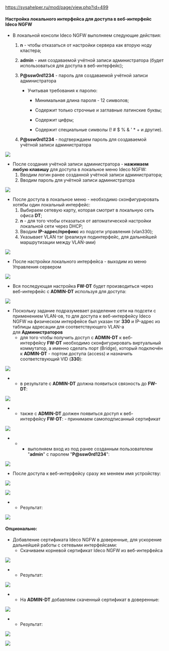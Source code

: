 https://sysahelper.ru/mod/page/view.php?id=499
#### Настройка локального интерфейса для доступа в веб-интерфейс Ideco NGFW

- В локальной консоли Ideco NGFW выполняем следующие действия:
    1. **n** - чтобы отказаться от настройки сервера как вторую ноду кластера;
    2. **admin** - имя создаваемой учётной записи администратора (будет использоваться для доступа в веб-интерфейс);
    3. **P@ssw0rd1234** - пароль для создаваемой учётной записи администратора
        - Учитывая требования к паролю:
            - Минимальная длина пароля - 12 символов;
                
            - Содержит только строчные и заглавные латинские буквы;
                
            - Содержит цифры;
                
            - Содержит специальные символы (! # $ % & ' * + и другие).
                
    4. **P@ssw0rd1234** - подтверждаем пароль для создаваемой учётной записи администратора

![](https://sysahelper.ru/pluginfile.php/850/mod_page/content/5/image.png)

- После создания учётной записи администратора - **нажимаем любую клавишу** для доступа в локальное меню Ideco NGFW:
    1. Вводим логин ранее созданной учётной записи администратора;
    2. Вводим пароль для учётной записи администратора

![](https://sysahelper.ru/pluginfile.php/850/mod_page/content/5/image%20%281%29.png)

- После доступа в локальное меню - необходимо сконфигурировать хотябы один локальный интерфейс:
    1. Выбираем сетевую карту, которая смотрит в локальную сеть офиса **DT**;
    2. **n** - для того чтобы отказаться от автоматической настройки локальной сети через DHCP;
    3. Вводим **IP-адрес/префикс** из подсети управления (vlan330);
    4. Указывает VLAN тэг (реализуя подинтерфейс, для дальнейшей маршрутизации между VLAN-ами)

![](https://sysahelper.ru/pluginfile.php/850/mod_page/content/5/image%20%282%29.png)

- После настройки локального интерфейса - выходим из меню Управления сервером

![](https://sysahelper.ru/pluginfile.php/850/mod_page/content/5/image%20%283%29.png)

- Вся последующая настройка **FW-DT** будет производиться через веб-интерфейс с **ADMIN-DT** используя для доступа:

![](https://sysahelper.ru/pluginfile.php/850/mod_page/content/5/image%20%284%29.png)

- Поскольку задание подразумевает разделение сети на подсети с применением VLAN-ов, то для доступа к веб-интерфейсу Ideco NGFW на физическом интерфейсе был указан тэг **330** и IP-адрес из таблицы адресации для соответствующего VLAN-а для **Администраторов**
    - для того чтобы получить доступ с **ADMIN-DT** к веб-интерфейсу **FW-DT** необходимо сконфигурировать виртуальный коммутатор, а именно сделать порт (Bridge), который подключён к **ADMIN-DT** - портом доступа (access) и назначить соответствующий VID (**330**):

![](https://sysahelper.ru/pluginfile.php/850/mod_page/content/5/image%20%285%29.png)

- - в результате с **ADMIN-DT** должна появиться связность до **FW-DT**:

![](https://sysahelper.ru/pluginfile.php/850/mod_page/content/5/image%20%286%29.png)

- - также с **ADMIN-DT** должен появиться доступ к веб-интерфейсу **FW-DT**:
        - принимаем самоподписанный сертификат

![](https://sysahelper.ru/pluginfile.php/850/mod_page/content/5/image%20%287%29.png)

- - - выполняем вход из под ранее созданным пользователем "**admin**" с паролем "**P@ssw0rd1234**":

![](https://sysahelper.ru/pluginfile.php/850/mod_page/content/5/image%20%288%29.png)

- После доступа к веб-интерфейсу сразу же меняем имя устройству:

![](https://sysahelper.ru/pluginfile.php/850/mod_page/content/5/image%20%289%29.png)

![](https://sysahelper.ru/pluginfile.php/850/mod_page/content/5/image%20%2810%29.png)

- - Результат:

![](https://sysahelper.ru/pluginfile.php/850/mod_page/content/5/image%20%2811%29.png)

#### Опционально:

- Добавление сертификата Ideco NGFW в доверенные, для ускорение дальнейшей работы с сетевыми интерфейсами:
    - Скачиваем корневой сертификат Ideco NGFW из веб-интерфейса

![](https://sysahelper.ru/pluginfile.php/850/mod_page/content/5/image%20%2812%29.png)

- - Результат:

![](https://sysahelper.ru/pluginfile.php/850/mod_page/content/5/image%20%2813%29.png)

- - На **ADMIN-DT** добавляем скаченный сертификат в доверенные:

![](https://sysahelper.ru/pluginfile.php/850/mod_page/content/5/image%20%2814%29.png)

- - Результат:

![](https://sysahelper.ru/pluginfile.php/850/mod_page/content/5/image%20%2815%29.png)

![](https://sysahelper.ru/pluginfile.php/850/mod_page/content/5/image%20%2816%29.png)
